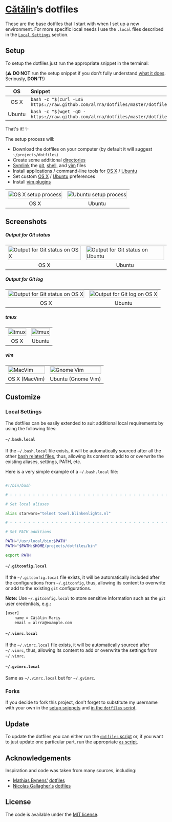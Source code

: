 # [Cătălin](https://github.com/alrra)’s dotfiles

These are the base dotfiles that I start with when I set up a
new environment. For more specific local needs I use the `.local`
files described in the [`Local Settings`](#local-settings) section.


## Setup

To setup the dotfiles just run the appropriate snippet in the
terminal:

(:warning: **DO NOT** run the setup snippet if you don't fully
understand [what it does](dotfiles). Seriously, **DON'T**!)

| OS | Snippet |
|:---:|:---|
| OS X | `bash -c "$(curl -LsS https://raw.github.com/alrra/dotfiles/master/dotfiles)"` |
| Ubuntu | `bash -c "$(wget -qO - https://raw.github.com/alrra/dotfiles/master/dotfiles)"` |

That's it! :sparkles:

The setup process will:

* Download the dotfiles on your computer (by default it will suggest
  `~/projects/dotfiles`)
* Create some additional [directories](os/create_directories.sh)
* [Symlink](os/create_symbolic_links.sh) the
  [git](git),
  [shell](shell), and
  [vim](vim) files
* Install applications / command-line tools for
  [OS X](os/os_x/install_applications.sh) /
  [Ubuntu](os/ubuntu/install_applications.sh)
* Set custom
  [OS X](os/os_x/set_preferences.sh) /
  [Ubuntu](os/ubuntu/set_preferences.sh) preferences
* Install [vim plugins](vim/vim/plugins)

<table>
    <tbody>
        <tr>
            <td>
                <img src="https://cloud.githubusercontent.com/assets/1223565/6079359/df4df582-ae0c-11e4-8643-db7c251284d6.gif" alt="OS X setup process" width="100%">
            </td>
            <td>
                <img src="https://cloud.githubusercontent.com/assets/1223565/8397228/41ae6b28-1dcd-11e5-858c-a5cba394657d.gif" alt="Ubuntu setup process" width="100%">
            </td>
        </tr>
        <tr>
            <td align="center">OS X</td>
            <td align="center">Ubuntu</td>
        </tr>
    </tbody>
</table>


## Screenshots


##### Output for Git status

<table>
    <tbody>
        <tr>
            <td>
                <img src="https://cloud.githubusercontent.com/assets/1223565/6263679/82b79a6e-b823-11e4-8211-9e55e971ca4d.png" alt="Output for Git status on OS X" width="100%">
            </td>
            <td>
                <img src="https://cloud.githubusercontent.com/assets/1223565/6263677/82b4d432-b823-11e4-9832-69a27da75dda.png" alt="Output for Git status on Ubuntu" width="100%">
            </td>
        </tr>
        <tr>
            <td align="center">OS X</td>
            <td align="center">Ubuntu</td>
        </tr>
    </tbody>
</table>


##### Output for Git log

  <table>
    <tbody>
        <tr>
            <td>
                <img src="https://cloud.githubusercontent.com/assets/1223565/6263680/82b7ecd0-b823-11e4-80cb-c0b59879a809.png" alt="Output for Git status on OS X" width="100%">
            </td>
            <td>
                <img src="https://cloud.githubusercontent.com/assets/1223565/6263681/82ba0d80-b823-11e4-9cc0-e722fe340fb4.png" alt="Output for Git log on OS X" width="100%">
            </td>
        </tr>
        <tr>
            <td align="center">OS X</td>
            <td align="center">Ubuntu</td>
        </tr>
    </tbody>
</table>


##### tmux

  <table>
    <tbody>
        <tr>
            <td>
                <img src="https://cloud.githubusercontent.com/assets/1223565/7801943/ad1376ea-0335-11e5-86bc-d37f06c7b082.png" alt="tmux" width="100%">
            </td>
            <td>
                <img src="https://cloud.githubusercontent.com/assets/1223565/7801942/ad129572-0335-11e5-8e0e-e442733f9166.png" alt="tmux" width="100%">
            </td>
        </tr>
        <tr>
            <td align="center">OS X</td>
            <td align="center">Ubuntu</td>
        </tr>
    </tbody>
</table>


##### vim

  <table>
    <tbody>
        <tr>
            <td>
                <img src="https://cloud.githubusercontent.com/assets/1223565/6263678/82b76a26-b823-11e4-866b-f7c3605d6225.png" alt="MacVim" width="100%">
            </td>
            <td>
                <img src="https://cloud.githubusercontent.com/assets/1223565/6263675/828dc78e-b823-11e4-86b1-d5116a8868c2.png" alt="Gnome Vim" width="100%">
            </td>
        </tr>
        <tr>
            <td align="center">OS X (MacVim)</td>
            <td align="center">Ubuntu (Gnome Vim)</td>
        </tr>
    </tbody>
</table>


## Customize

### Local Settings

The dotfiles can be easily extended to suit additional local
requirements by using the following files:

#### `~/.bash.local`

If the `~/.bash.local` file exists, it will be automatically sourced
after all the other [bash related files](shell), thus, allowing its
content to add to or overwrite the existing aliases, settings, PATH,
etc.

Here is a very simple example of a `~/.bash.local` file:

```bash

#!/bin/bash

# - - - - - - - - - - - - - - - - - - - - - - - - - - - - - - - - - - -

# Set local aliases

alias starwars="telnet towel.blinkenlights.nl"

# - - - - - - - - - - - - - - - - - - - - - - - - - - - - - - - - - - -

# Set PATH additions

PATH="/usr/local/bin:$PATH"
PATH="$PATH:$HOME/projects/dotfiles/bin"

export PATH

```

#### `~/.gitconfig.local`

If the `~/.gitconfig.local` file exists, it will be automatically
included after the configurations from `~/.gitconfig`, thus, allowing
its content to overwrite or add to the existing `git` configurations.

__Note:__ Use `~/.gitconfig.local` to store sensitive information such
as the `git` user credentials, e.g.:

```bash
[user]
    name = Cătălin Mariș
    email = alrra@example.com
```

#### `~/.vimrc.local`

If the `~/.vimrc.local` file exists, it will be automatically sourced
after `~/.vimrc`, thus, allowing its content to add or overwrite the
settings from `~/.vimrc`.

#### `~/.gvimrc.local`

Same as `~/.vimrc.local` but for `~/.gvimrc`.

### Forks

If you decide to fork this project, don't forget to substitute my
username with your own in the [setup snippets](#setup) and [in the
`dotfiles` script](https://github.com/alrra/dotfiles/blob/5b524ba9ca07b66db1955d18a2fb66bf4b48f677/dotfiles#L3).


## Update

To update the dotfiles you can either run the [`dotfiles`
script](dotfiles) or, if you want to just update one particular part,
run the appropriate [`os` script](os).


## Acknowledgements

Inspiration and code was taken from many sources, including:

* [Mathias Bynens'](https://github.com/mathiasbynens)
  [dotfiles](https://github.com/mathiasbynens/dotfiles)
* [Nicolas Gallagher's](https://github.com/necolas)
  [dotfiles](https://github.com/necolas/dotfiles)


## License

The code is available under the [MIT license](LICENSE.txt).
